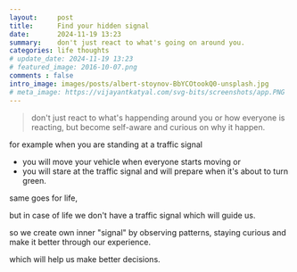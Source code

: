 ```yaml
---
layout:     post
title:      Find your hidden signal
date:       2024-11-19 13:23
summary:    don't just react to what's going on around you.
categories: life thoughts
# update_date: 2024-11-19 13:23
# featured_image: 2016-10-07.png
comments : false
intro_image: images/posts/albert-stoynov-BbYCOtookQ0-unsplash.jpg
# meta_image: https://vijayantkatyal.com/svg-bits/screenshots/app.PNG
---
```



> don't just react to what's happending around you or how everyone is reacting, but become self-aware and curious on why it happen.

for example when you are standing at a traffic signal
- you will move your vehicle when everyone starts moving or
- you will stare at the traffic signal and will prepare when it's about to turn green.


same goes for life,

but in case of life we don't have a traffic signal which will guide us.

so we create own inner "signal" by observing patterns, staying curious and make it better through our experience.

which will help us make better decisions.